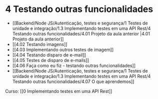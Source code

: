 # 4 Testando outras funcionalidades
- [[Backend/Node JS/Autenticação, testes e segurança/1 Testes de unidade e integração/1.3 Implementando testes em uma API Rest/4 Testando outras funcionalidades/4.01 Projeto da aula anterior |4.01 Projeto da aula anterior]]
- [[4.02  Testando imagens]]
- [[4.03 Implementando outros testes de imagem]]
- [[4.04 Testando disparo de e-mail]]
- [[4.05 Testes de disparo de e-mails]]
- [[4.06 Faça como eu fiz - testando outras funcionalidades]]
- [[Backend/Node JS/Autenticação, testes e segurança/1 Testes de unidade e integração/1.3 Implementando testes em uma API Rest/4 Testando outras funcionalidades/4.07 O que aprendemos]]

Curso: [[0 Implementando testes em uma API Rest]]